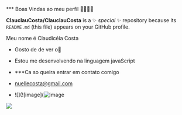 *** Boas Vindas ao meu perfil 👩‍🎓🧑‍🎓


**ClauclauCosta/ClauclauCosta** is a ✨ _special_ ✨ repository because its `README.md` (this file) appears on your GitHub profile.

Meu nome é Claudicéia Costa
- Gosto de de ver o🌅
- Estou me desenvolvendo na linguagem javaScript
- ***Ca so queira entrar em contato comigo

- nuellecosta@gmail.com

- ![](![image](![image](https://media.tenor.com/gfAyB3I48wcAAAAj/snoopy-abrazo-love.gif)


![](https://img.shields.io/badge/JavaScript-323330?style=for-the-badge&logo=javascript&logoColor=F7DF1E)





